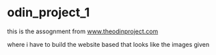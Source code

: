 # odin_project_1

this is the assognment from www.theodinproject.com

where i have to build the website based that looks like the images given
